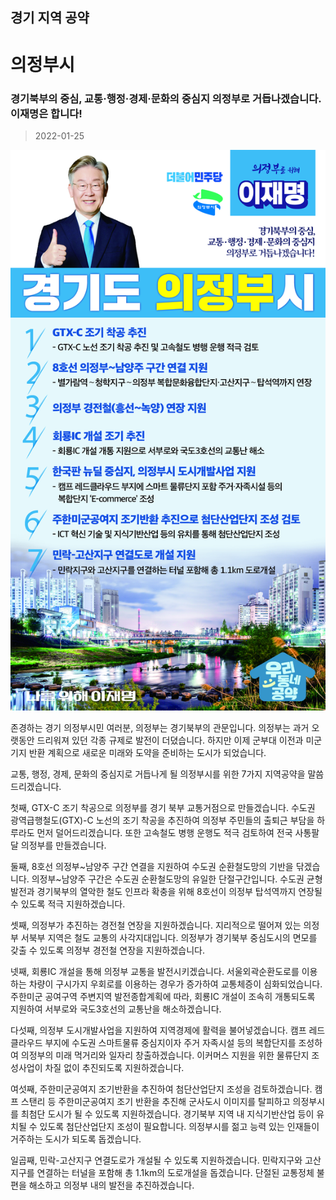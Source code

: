 ## 경기 지역 공약

# 의정부시

### 경기북부의 중심, 교통·행정·경제·문화의 중심지 의정부로 거듭나겠습니다. 이재명은 합니다!
> 2022-01-25

![의정부시 지역공약](./005_009_025.jpg)

존경하는 경기 의정부시민 여러분, 의정부는 경기북부의 관문입니다. 의정부는 과거 오랫동안 드리워져 있던 각종 규제로 발전이 더뎠습니다. 하지만 이제 군부대 이전과 미군기지 반환 계획으로 새로운 미래와 도약을 준비하는 도시가 되었습니다.

 

교통, 행정, 경제, 문화의 중심지로 거듭나게 될 의정부시를 위한 7가지 지역공약을 말씀드리겠습니다.

 

첫째, GTX-C 조기 착공으로 의정부를 경기 북부 교통거점으로 만들겠습니다. 수도권 광역급행철도(GTX)-C 노선의 조기 착공을 추진하여 의정부 주민들의 출퇴근 부담을 하루라도 먼저 덜어드리겠습니다. 또한 고속철도 병행 운행도 적극 검토하여 전국 사통팔달 의정부를 만들겠습니다.

 

둘째, 8호선 의정부~남양주 구간 연결을 지원하여 수도권 순환철도망의 기반을 닦겠습니다. 의정부~남양주 구간은 수도권 순환철도망의 유일한 단절구간입니다. 수도권 균형발전과 경기북부의 열악한 철도 인프라 확충을 위해 8호선이 의정부 탑석역까지 연장될 수 있도록 적극 지원하겠습니다.

 

셋째, 의정부가 추진하는 경전철 연장을 지원하겠습니다. 지리적으로 떨어져 있는 의정부 서북부 지역은 철도 교통의 사각지대입니다. 의정부가 경기북부 중심도시의 면모를 갖출 수 있도록 의정부 경전철 연장을 지원하겠습니다.

 

넷째, 회룡IC 개설을 통해 의정부 교통을 발전시키겠습니다. 서울외곽순환도로를 이용하는 차량이 구시가지 우회로를 이용하는 경우가 증가하여 교통체증이 심화되었습니다. 주한미군 공여구역 주변지역 발전종합계획에 따라, 회룡IC 개설이 조속히 개통되도록 지원하여 서부로와 국도3호선의 교통난을 해소하겠습니다.

 

다섯째, 의정부 도시개발사업을 지원하여 지역경제에 활력을 불어넣겠습니다. 캠프 레드클라우드 부지에 수도권 스마트물류 중심지이자 주거 자족시설 등의 복합단지를 조성하여 의정부의 미래 먹거리와 일자리 창출하겠습니다. 이커머스 지원을 위한 물류단지 조성사업이 차질 없이 추진되도록 지원하겠습니다.

 

여섯째, 주한미군공여지 조기반환을 추진하여 첨단산업단지 조성을 검토하겠습니다. 캠프 스탠리 등 주한미군공여지 조기 반환을 추진해 군사도시 이미지를 탈피하고 의정부시를 최첨단 도시가 될 수 있도록 지원하겠습니다. 경기북부 지역 내 지식기반산업 등이 유치될 수 있도록 첨단산업단지 조성이 필요합니다. 의정부시를 젊고 능력 있는 인재들이 거주하는 도시가 되도록 돕겠습니다.

 

일곱째, 민락-고산지구 연결도로가 개설될 수 있도록 지원하겠습니다. 민락지구와 고산지구를 연결하는 터널을 포함해 총 1.1km의 도로개설을 돕겠습니다. 단절된 교통정체 불편을 해소하고 의정부 내의 발전을 추진하겠습니다.